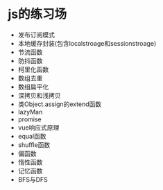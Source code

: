 # js的练习场

+ 发布订阅模式
+ 本地缓存封装(包含localstroage和sessionstroage)
+ 节流函数
+ 防抖函数
+ 柯里化函数
+ 数组去重
+ 数组扁平化
+ 深拷贝和浅拷贝
+ 类Object.assign的extend函数
+ lazyMan
+ promise
+ vue响应式原理
+ equal函数
+ shuffle函数
+ 偏函数
+ 惰性函数
+ 记忆函数
+ BFS与DFS